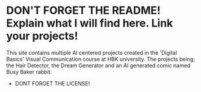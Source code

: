 # DON'T FORGET THE README! Explain what I will find here. Link your projects!

This site contains multiple AI centered projects created in the 'Digital Basics' Visual Communication course at HBK university. The projects being; the Hair Detector, the Dream Generator and an AI generated comic named Busy Baker rabbit.



- DONT FORGET THE LICENSE!
